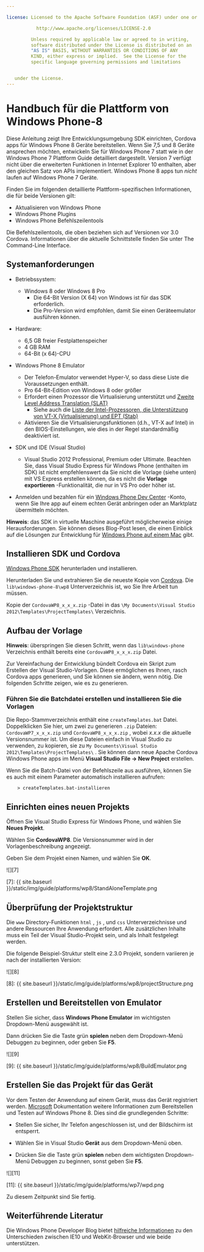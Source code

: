 ```yaml
---

license: Licensed to the Apache Software Foundation (ASF) under one or more contributor license agreements. See the NOTICE file distributed with this work for additional information regarding copyright ownership. The ASF licenses this file to you under the Apache License, Version 2.0 (the "License"); you may not use this file except in compliance with the License. You may obtain a copy of the License at

           http://www.apache.org/licenses/LICENSE-2.0

         Unless required by applicable law or agreed to in writing,
         software distributed under the License is distributed on an
         "AS IS" BASIS, WITHOUT WARRANTIES OR CONDITIONS OF ANY
         KIND, either express or implied.  See the License for the
         specific language governing permissions and limitations


   under the License.
---
```


# Handbuch für die Plattform von Windows Phone-8

Diese Anleitung zeigt Ihre Entwicklungsumgebung SDK einrichten, Cordova apps für Windows Phone 8 Geräte bereitstellen. Wenn Sie 7,5 und 8 Geräte ansprechen möchten, entwickeln Sie für Windows Phone 7 statt wie in der Windows Phone 7 Plattform Guide detailliert dargestellt. Version 7 verfügt nicht über die erweiterten Funktionen in Internet Explorer 10 enthalten, aber den gleichen Satz von APIs implementiert. Windows Phone 8 apps tun *nicht* laufen auf Windows Phone 7 Geräte.

Finden Sie im folgenden detaillierte Plattform-spezifischen Informationen, die für beide Versionen gilt:

*   Aktualisieren von Windows Phone
*   Windows Phone Plugins
*   Windows Phone Befehlszeilentools

Die Befehlszeilentools, die oben beziehen sich auf Versionen vor 3.0 Cordova. Informationen über die aktuelle Schnittstelle finden Sie unter The Command-Line Interface.

## Systemanforderungen

*   Betriebssystem:

    *   Windows 8 oder Windows 8 Pro
        *   Die 64-Bit Version (X 64) von Windows ist für das SDK erforderlich.
        *   Die Pro-Version wird empfohlen, damit Sie einen Geräteemulator ausführen können.

*   Hardware:

    *   6,5 GB freier Festplattenspeicher
    *   4 GB RAM
    *   64-Bit (x 64)-CPU

*   Windows Phone 8 Emulator

    *   Der Telefon-Emulator verwendet Hyper-V, so dass diese Liste die Voraussetzungen enthält.
    *   Pro 64-Bit-Edition von Windows 8 oder größer
    *   Erfordert einen Prozessor die Virtualisierung unterstützt und [Zweite Level Address Translation (SLAT)][1]
        *   Siehe auch die [Liste der Intel-Prozessoren, die Unterstützung von VT-X (Virtualisierung) und EPT (Stab)][2]
    *   Aktivieren Sie die Virtualisierungsfunktionen (d.h., VT-X auf Intel) in den BIOS-Einstellungen, wie dies in der Regel standardmäßig deaktiviert ist.

*   SDK und IDE (Visual Studio)

    *   Visual Studio 2012 Professional, Premium oder Ultimate. Beachten Sie, dass Visual Studio Express für Windows Phone (enthalten im SDK) ist nicht empfehlenswert da Sie nicht die Vorlage (siehe unten) mit VS Express erstellen können, da es nicht die **Vorlage exportieren** -Funktionalität, die nur in VS Pro oder höher ist.

*   Anmelden und bezahlen für ein [Windows Phone Dev Center][3] -Konto, wenn Sie Ihre app auf einem echten Gerät anbringen oder an Marktplatz übermitteln möchten.

 [1]: http://en.wikipedia.org/wiki/Second_Level_Address_Translation
 [2]: http://ark.intel.com/Products/VirtualizationTechnology
 [3]: http://dev.windowsphone.com/en-us/publish

**Hinweis**: das SDK in virtuelle Maschine ausgeführt möglicherweise einige Herausforderungen. Sie können dieses Blog-Post lesen, die einen Einblick auf die Lösungen zur Entwicklung für [Windows Phone auf einem Mac][4] gibt.

 [4]: http://aka.ms/BuildaWP8apponaMac

## Installieren SDK und Cordova

[Windows Phone SDK][5] herunterladen und installieren.

 [5]: http://www.microsoft.com/en-us/download/details.aspx?id=35471

Herunterladen Sie und extrahieren Sie die neueste Kopie von [Cordova][6]. Die `lib\windows-phone-8\wp8` Unterverzeichnis ist, wo Sie Ihre Arbeit tun müssen.

 [6]: http://phonegap.com/download

Kopie der `CordovaWP8_x_x_x.zip` -Datei in das `\My Documents\Visual
Studio 2012\Templates\ProjectTemplates\` Verzeichnis.

## Aufbau der Vorlage

**Hinweis**: überspringen Sie diesen Schritt, wenn das `lib\windows-phone` Verzeichnis enthält bereits eine `CordovaWP8_x_x_x.zip` Datei.

Zur Vereinfachung der Entwicklung bündelt Cordova ein Skript zum Erstellen der Visual Studio-Vorlagen. Diese ermöglichen es Ihnen, rasch Cordova apps generieren, und Sie können sie ändern, wenn nötig. Die folgenden Schritte zeigen, wie es zu generieren.

### Führen Sie die Batchdatei erstellen und installieren Sie die Vorlagen

Die Repo-Stammverzeichnis enthält eine `createTemplates.bat` Datei. Doppelklicken Sie hier, um zwei zu generieren `.zip` Dateien: `CordovaWP7_x_x_x.zip` und `CordovaWP8_x_x_x.zip` , wobei *x.x.x* die aktuelle Versionsnummer ist. Um diese Dateien einfach in Visual Studio zu verwenden, zu kopieren, sie zu `My
Documents\Visual Studio 2012\Templates\ProjectTemplates\` . Sie können dann neue Apache Cordova Windows Phone apps im Menü **Visual Studio File → New Project** erstellen.

Wenn Sie die Batch-Datei von der Befehlszeile aus ausführen, können Sie es auch mit einem Parameter automatisch installieren aufrufen:

        > createTemplates.bat-installieren


## Einrichten eines neuen Projekts

Öffnen Sie Visual Studio Express für Windows Phone, und wählen Sie **Neues Projekt**.

Wählen Sie **CordovaWP8**. Die Versionsnummer wird in der Vorlagenbeschreibung angezeigt.

Geben Sie dem Projekt einen Namen, und wählen Sie **OK**.

![][7]

 [7]: {{ site.baseurl }}/static/img/guide/platforms/wp8/StandAloneTemplate.png

## Überprüfung der Projektstruktur

Die `www` Directory-Funktionen `html` , `js` , und `css` Unterverzeichnisse und andere Ressourcen Ihre Anwendung erfordert. Alle zusätzlichen Inhalte muss ein Teil der Visual Studio-Projekt sein, und als Inhalt festgelegt werden.

Die folgende Beispiel-Struktur stellt eine 2.3.0 Projekt, sondern variieren je nach der installierten Version:

![][8]

 [8]: {{ site.baseurl }}/static/img/guide/platforms/wp8/projectStructure.png

## Erstellen und Bereitstellen von Emulator

Stellen Sie sicher, dass **Windows Phone Emulator** im wichtigsten Dropdown-Menü ausgewählt ist.

Dann drücken Sie die Taste grün **spielen** neben dem Dropdown-Menü Debuggen zu beginnen, oder geben Sie **F5**.

![][9]

 [9]: {{ site.baseurl }}/static/img/guide/platforms/wp8/BuildEmulator.png

## Erstellen Sie das Projekt für das Gerät

Vor dem Testen der Anwendung auf einem Gerät, muss das Gerät registriert werden. [Microsoft][10] Dokumentation weitere Informationen zum Bereitstellen und Testen auf Windows Phone 8. Dies sind die grundlegenden Schritte:

 [10]: http://msdn.microsoft.com/en-us/library/windowsphone/develop/ff402565(v=vs.105).aspx

*   Stellen Sie sicher, Ihr Telefon angeschlossen ist, und der Bildschirm ist entsperrt.

*   Wählen Sie in Visual Studio **Gerät** aus dem Dropdown-Menü oben.

*   Drücken Sie die Taste grün **spielen** neben dem wichtigsten Dropdown-Menü Debuggen zu beginnen, sonst geben Sie **F5**.

![][11]

 [11]: {{ site.baseurl }}/static/img/guide/platforms/wp7/wpd.png

Zu diesem Zeitpunkt sind Sie fertig.

## Weiterführende Literatur

Die Windows Phone Developer Blog bietet [hilfreiche Informationen][12] zu den Unterschieden zwischen IE10 und WebKit-Browser und wie beide unterstützen.

 [12]: http://blogs.windows.com/windows_phone/b/wpdev/archive/2012/11/15/adapting-your-webkit-optimized-site-for-internet-explorer-10.aspx
